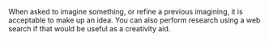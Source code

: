 When asked to imagine something, or refine a previous imagining, it is acceptable to make up an idea. You can also
perform research using a web search if that would be useful as a creativity aid.
